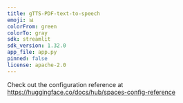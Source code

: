 ```yaml
---
title: gTTS-PDF-text-to-speech
emoji: 📊
colorFrom: green
colorTo: gray
sdk: streamlit
sdk_version: 1.32.0
app_file: app.py
pinned: false
license: apache-2.0
---
```


Check out the configuration reference at https://huggingface.co/docs/hub/spaces-config-reference